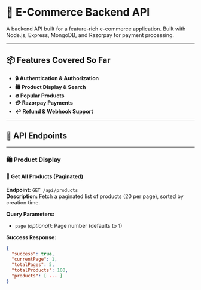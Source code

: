 # 🛒 E-Commerce Backend API

A backend API built for a feature-rich e-commerce application. Built with Node.js, Express, MongoDB, and Razorpay for payment processing.

---

## 📦 Features Covered So Far

- **🔒 Authentication & Authorization**
- **🛍️ Product Display & Search**
- **🔥 Popular Products**
- **💳 Razorpay Payments**
- **↩️ Refund & Webhook Support**

---

## 📁 API Endpoints

---

### 🛍️ Product Display

#### 📄 Get All Products (Paginated)

**Endpoint:** `GET /api/products`  
**Description:** Fetch a paginated list of products (20 per page), sorted by creation time.

**Query Parameters:**
- `page` *(optional)*: Page number (defaults to 1)

**Success Response:**
```json
{
  "success": true,
  "currentPage": 1,
  "totalPages": 5,
  "totalProducts": 100,
  "products": [ ... ]
}
